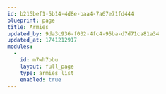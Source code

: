 ```yaml
---
id: b215bef1-5b14-4d8e-baa4-7a67e71fd444
blueprint: page
title: Armies
updated_by: 9da3c936-f032-4fc4-95ba-d7d71ca81a34
updated_at: 1741212917
modules:
  -
    id: m7wh7obu
    layout: full_page
    type: armies_list
    enabled: true
---
```

